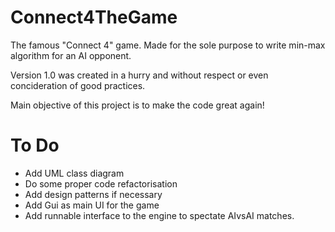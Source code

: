 # Connect4TheGame
 
The famous "Connect 4" game. Made for the sole purpose to write min-max algorithm for an AI opponent.

Version 1.0 was created in a hurry and without respect or even concideration of good practices.

Main objective of this project is to make the code great again!

# To Do
* Add UML class diagram
* Do some proper code refactorisation
* Add design patterns if necessary
* Add Gui as main UI for the game
* Add runnable interface to the engine to spectate AIvsAI matches.
